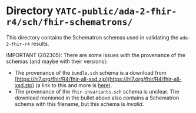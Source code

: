 # Directory `YATC-public/ada-2-fhir-r4/sch/fhir-schematrons/`

This directory contains the Schematron schemas used in validating the `ada-2-fhir-r4` results.

IMPORTANT (202305): There are some issues with the provenance of the schemas (and maybe with their versions):

* The provenance of the `bundle.sch` schema is a download from [https://hl7.org/fhir/R4/fhir-all-xsd.zip](https://hl7.org/fhir/R4/fhir-all-xsd.zip) (a link to this and more is [here](https://hl7.org/fhir/R4/downloads.html)). 
* The provenance of the `fhir-invariants.sch` schema is unclear. The download menioned in the bullet above also contains a Schematron schema with this filename, but this schema is *invalid*. 
